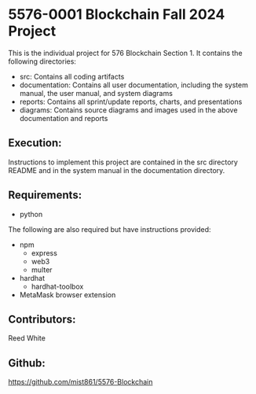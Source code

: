 # 5576-0001 Blockchain Fall 2024 Project

This is the individual project for 576  Blockchain Section 1. It contains the following directories:

* src: Contains all coding artifacts
* documentation: Contains all user documentation, including the system manual, the user manual, and system diagrams
* reports: Contains all sprint/update reports, charts, and presentations
* diagrams: Contains source diagrams and images used in the above documentation and reports

## Execution:

Instructions to implement this project are contained in the src directory README and in the system manual in the documentation directory.

## Requirements:

* python

The following are also required but have instructions provided:

* npm
  * express
  * web3
  * multer
* hardhat
  * hardhat-toolbox
* MetaMask browser extension

## Contributors:

Reed White

## Github:

https://github.com/mist861/5576-Blockchain